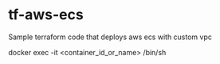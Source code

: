 # tf-aws-ecs
Sample terraform code that deploys aws ecs with custom vpc

docker exec -it <container_id_or_name> /bin/sh
